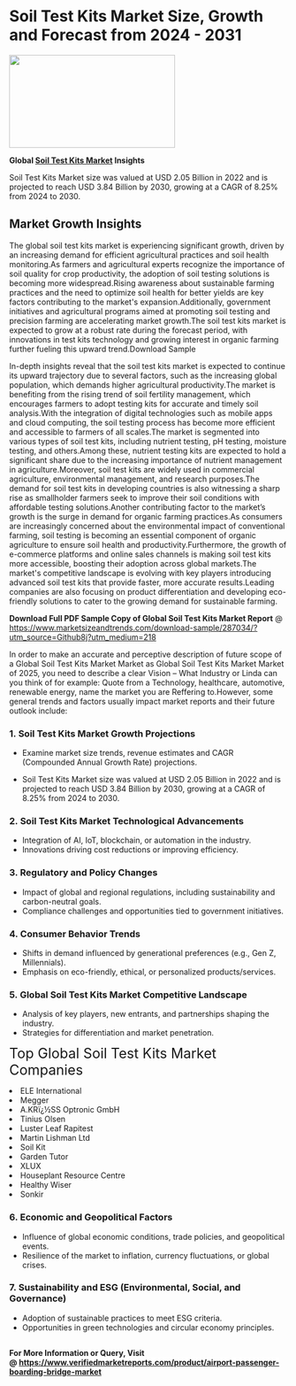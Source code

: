 <H1>Soil Test Kits Market Size, Growth and Forecast from 2024 - 2031</H1><img class="aligncenter size-medium wp-image-584254" src="https://thirdeyenews.in/wp-content/uploads/2024/09/Global-Market-Research-300x168.jpeg" alt="" width="300" height="168" /><p><strong>Global&nbsp;<a href="https://www.marketsizeandtrends.com/download-sample/287034/?utm_source=Github8j?utm_medium=218">Soil Test Kits Market</a> Insights</strong></p><p>Soil Test Kits Market size was valued at USD 2.05 Billion in 2022 and is projected to reach USD 3.84 Billion by 2030, growing at a CAGR of 8.25% from 2024 to 2030.</p><p><h2>Market Growth Insights</h2> <p>The global soil test kits market is experiencing significant growth, driven by an increasing demand for efficient agricultural practices and soil health monitoring.As farmers and agricultural experts recognize the importance of soil quality for crop productivity, the adoption of soil testing solutions is becoming more widespread.Rising awareness about sustainable farming practices and the need to optimize soil health for better yields are key factors contributing to the market's expansion.Additionally, government initiatives and agricultural programs aimed at promoting soil testing and precision farming are accelerating market growth.The soil test kits market is expected to grow at a robust rate during the forecast period, with innovations in test kits technology and growing interest in organic farming further fueling this upward trend.Download Sample</p> <p>In-depth insights reveal that the soil test kits market is expected to continue its upward trajectory due to several factors, such as the increasing global population, which demands higher agricultural productivity.The market is benefiting from the rising trend of soil fertility management, which encourages farmers to adopt testing kits for accurate and timely soil analysis.With the integration of digital technologies such as mobile apps and cloud computing, the soil testing process has become more efficient and accessible to farmers of all scales.The market is segmented into various types of soil test kits, including nutrient testing, pH testing, moisture testing, and others.Among these, nutrient testing kits are expected to hold a significant share due to the increasing importance of nutrient management in agriculture.Moreover, soil test kits are widely used in commercial agriculture, environmental management, and research purposes.The demand for soil test kits in developing countries is also witnessing a sharp rise as smallholder farmers seek to improve their soil conditions with affordable testing solutions.Another contributing factor to the market’s growth is the surge in demand for organic farming practices.As consumers are increasingly concerned about the environmental impact of conventional farming, soil testing is becoming an essential component of organic agriculture to ensure soil health and productivity.Furthermore, the growth of e-commerce platforms and online sales channels is making soil test kits more accessible, boosting their adoption across global markets.The market's competitive landscape is evolving with key players introducing advanced soil test kits that provide faster, more accurate results.Leading companies are also focusing on product differentiation and developing eco-friendly solutions to cater to the growing demand for sustainable farming.</p><p><span class=""><strong>Download Full PDF Sample Copy of Global Soil Test Kits Market Report</strong> @ <a href="https://www.marketsizeandtrends.com/download-sample/287034/?utm_source=Github8j?utm_medium=218" target="_blank">https://www.marketsizeandtrends.com/download-sample/287034/?utm_source=Github8j?utm_medium=218</a></span></p><p>In order to make an accurate and perceptive description of future scope of a Global&nbsp;Soil Test Kits Market Market as Global&nbsp;Soil Test Kits Market Market of 2025, you need to describe a clear Vision &ndash; What Industry or Linda can you think of for example: Quote from a Technology, healthcare, automotive, renewable energy, name the market you are Reffering to.However, some general trends and factors usually impact market reports and their future outlook include:</p><h3>1.&nbsp;<strong>Soil Test Kits Market Growth Projections</strong></h3><ul><li>Examine market size trends, revenue estimates and CAGR (Compounded Annual Growth Rate) projections.</li><li><p>Soil Test Kits Market size was valued at USD 2.05 Billion in 2022 and is projected to reach USD 3.84 Billion by 2030, growing at a CAGR of 8.25% from 2024 to 2030.</p></li></ul><h3>2.&nbsp;<strong>Soil Test Kits Market Technological Advancements</strong></h3><ul><li>Integration of AI, IoT, blockchain, or automation in the industry.</li><li>Innovations driving cost reductions or improving efficiency.</li></ul><h3>3.&nbsp;<strong>Regulatory and Policy Changes</strong></h3><ul><li>Impact of global and regional regulations, including sustainability and carbon-neutral goals.</li><li>Compliance challenges and opportunities tied to government initiatives.</li></ul><h3>4.&nbsp;<strong>Consumer Behavior Trends</strong></h3><ul><li>Shifts in demand influenced by generational preferences (e.g., Gen Z, Millennials).</li><li>Emphasis on eco-friendly, ethical, or personalized products/services.</li></ul><h3>5.&nbsp;<strong>Global Soil Test Kits Market Competitive Landscape</strong></h3><ul><li>Analysis of key players, new entrants, and partnerships shaping the industry.</li><li>Strategies for differentiation and market penetration.</li></ul><p data-pm-slice="1 1 []"><span style="color: inherit; font-family: inherit; font-size: 25px;">Top Global Soil Test Kits Market Companies</span></p><div class="" data-test-id=""><p><li>ELE International</li><li> Megger</li><li> A.KRï¿½SS Optronic GmbH</li><li> Tinius Olsen</li><li> Luster Leaf Rapitest</li><li> Martin Lishman Ltd</li><li> Soil Kit</li><li> Garden Tutor</li><li> XLUX</li><li> Houseplant Resource Centre</li><li> Healthy Wiser</li><li> Sonkir</li></p></div><h3>6.&nbsp;<strong>Economic and Geopolitical Factors</strong></h3><ul><li>Influence of global economic conditions, trade policies, and geopolitical events.</li><li>Resilience of the market to inflation, currency fluctuations, or global crises.</li></ul><h3>7.&nbsp;<strong>Sustainability and ESG (Environmental, Social, and Governance)</strong></h3><ul><li>Adoption of sustainable practices to meet ESG criteria.</li><li>Opportunities in green technologies and circular economy principles.</li></ul><h2><strong style="font-size: 14px;">For More Information or Query, Visit @&nbsp;</strong><a style="background-color: #ffffff; font-size: 14px;" href="https://www.marketsizeandtrends.com/report/soil-test-kits-market/" target="_blank">https://www.verifiedmarketreports.com/product/airport-passenger-boarding-bridge-market</a></h2>